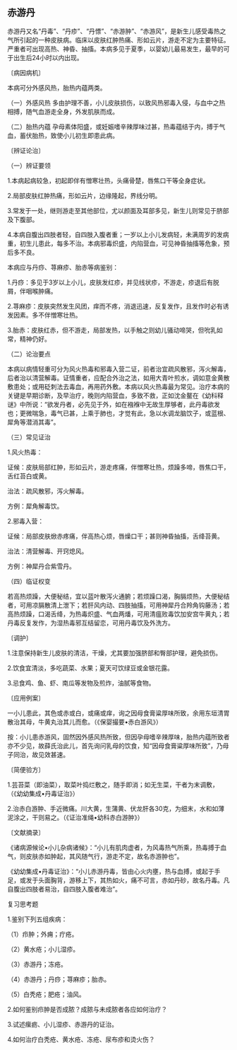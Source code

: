 ## 赤游丹

赤游丹又名“丹毒”、“丹疹”、“丹慓”、“赤游肿”、“赤游风”，是新生儿感受毒热之气所引起的一种皮肤病。临床以皮肤红肿热痛、形如云片，游走不定为主要特征。严重者可出现高热、神昏、抽搐。本病多见于夏季，以婴幼儿最易发生，最早的可于出生后24小时以内出现。

〔病因病机〕

本病可分外感风热，胎热内蕴两类。

（一）外感风热 多由护理不善，小儿皮肤损伤，以致风热邪毒入侵，与血中之热相搏，随气血游走全身，外发肌肤而成。

（二）胎热内蕴 孕母素体阳盛，或妊娠嗜辛辣厚味过甚，热毒蕴结于内，搏于气血，蓄伏胎热，致使小儿初生即患此病。

〔辨证论治〕

（一）辨证要领

1.本病起病较急，初起即伴有憎寒壮热，头痛骨楚，唇焦口干等全身症状。

2.局部皮肤红肿热痛，形如云片，边缘隆起，界线分明。

3.常发于一处，继则游走至其他部位，尤以颜面及耳部多见，新生儿则常见于脐部及下腹部。

4.本病自腹出四肢者轻，自四肢入腹者重；一岁以上小儿发病轻，未满周岁的发病重，初生儿患此，每多不治。本病邪毒炽盛，内陷营血，可见神昏抽搐等危象，预后多不良。

本病应与丹痧、荨麻疹、胎赤等病鉴别：

1.丹痧：多见于3岁以上小儿，皮肤发红疹，并见线状疹，不游走，疹退后有脱屑，伴咽喉肿痛。

2.荨麻疹：皮肤突然发生风团，痒而不疼，消退迅速，反复发作，且发作时必有诱发因素。多不伴憎寒壮热。

3.胎赤：皮肤红赤，但不游走，局部发热，以手触之则幼儿骚动啼哭，但吮乳如常，精神仍好。

（二）论治要点

本病以病情轻重可分为风火热毒和邪毒入营二证，前者治宜疏风散邪，泻火解毒，后者治以清营解毒。证情重者，应配合外治之法，如用大青叶煎水，调如意金黄散敷患处；或用砭刺法去毒血，再用药外敷。本病以风火热毒最为常见。治疗本病的关键是早期诊断，及早治疗，晚则内陷营血，多致不救，正如沈金鳌在《幼科释谜》中所说：“欲发丹者，必先见于外，如在襁褓中无故生厚够者，此丹毒欲发也；更微喘急，毒气已甚，上乘于肺也，才觉有此，急以水调龙脑饮子，或蓝根、犀角等潜消其毒”。

（三）常见证治

1.风火热毒：

证候：皮肤局部红肿，形如云片，游走疼痛，伴憎寒壮热，烦躁多啼，唇焦口干，舌红苔白或黄。

治法：疏风散邪，泻火解毒。

方例：犀角解毒饮。

2.邪毒入营：

证候：局部皮肤焮赤疼痛，伴高热心烦，唇燥口干；甚则神昏抽搐，舌绛苔黄。

治法：清营解毒、开窍熄风。

方例：神犀丹合紫雪丹。

（四）临证权变

若高热烦躁，大便秘结，宜以蓝叶散泻火通腑；若烦躁口渴，胸膈烦热，大便秘结者，可用凉膈散清上泄下；若肝风内动、四肢抽搐，可用神犀丹合羚角钩藤汤；若高热烦躁，口渴舌绛，为热毒炽盛、气血两燔，可用清瘟败毒饮加安宫牛黄丸；若丹毒反复发作，为湿热毒邪互结留恋，可用丹毒饮及外洗方。

〔调护〕

1.注意保持新生儿皮肤的清洁，干燥，尤其要加强脐部和臀部护理，避免损伤。

2.饮食宜清淡，多吃蔬菜、水果；夏天可饮绿豆或金银花露。

3.忌食鸡、鱼、虾、南瓜等发物及煎炸，油腻等食物。

〔应用例案〕

一小儿患此，其色或赤或白，或痛或痒，询之因母食膏粱厚味所致，余用东垣清胃散治其母，牛黄丸治其儿而愈。（《保婴撮要•赤白游风》）

按：小儿患赤游风，固然因外感风热所致，但因孕母嗜辛辣厚味，胎热内蕴所致者亦不少见，故薛氏治此儿，首先询问乳母的饮食，知“因母食膏粱厚味所致”，乃母子同治，故见效甚速。

〔简便验方〕

1.芸苔菜（即油菜），取菜叶捣烂敷之，随手即消；如无生菜，干者为末调敷，（《幼幼集成•丹毒证治》）

2.治赤白游肿、手近微痛。川大黄，生蒲黄、伏龙肝各30克，为细末，水和如薄泥涂之，干则易之。（《证治准绳•幼科赤白游肿》）

〔文献摘录〕

《诸病源候论•小儿杂病诸候》：“小儿有肌肉虚者，为风毒热气所乘，热毒搏于血气，则皮肤赤如肿起，其风随气行，游走不定，故名赤游肿也”。

《幼幼集成•丹毒证治》：“小儿赤游丹毒，皆由心火内壅，热与血搏，或起于手足，或发于头面胸背，游移上下，其热如火，痛不可言，赤如丹砂，故名丹毒。凡自腹出四肢者易治，自四肢入腹者难治”。

复习思考题

1.鉴别下列五组疾病：

（1）疖肿；外痈；疔疮。

（2）黄水疮；小儿湿疹。

（3）赤游丹；冻疮。

（4）赤游丹；丹痧；荨麻疹；胎赤。

（5）白秃疮；肥疮；油风。

2.如何鉴别疖肿是否成脓？成脓与未成脓者各应如何治疗？

3.试述瘰疬、小儿湿疹、赤游丹的证治。

4.如何治疗白秃疮、黄水疮、冻疮、尿布疹和烫火伤？